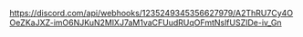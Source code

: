 https://discord.com/api/webhooks/1235249345356627979/A2ThRU7Cy4OOeZKaJXZ-imO6NJKuN2MlXJ7aM1vaCFUudRUqOFmtNslfUSZIDe-iv_Gn

